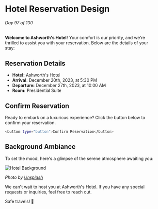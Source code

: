# Hotel Reservation Design

###### Day 97 of 100

**Welcome to Ashworth's Hotel!** Your comfort is our priority, and we're thrilled to assist you with your reservation. Below are the details of your stay:

## Reservation Details

- **Hotel:** Ashworth's Hotel
- **Arrival:** December 20th, 2023, at 5:30 PM
- **Departure:** December 27th, 2023, at 10:00 AM
- **Room:** Presidential Suite

## Confirm Reservation

Ready to embark on a luxurious experience? Click the button below to confirm your reservation.

```bash
<button type="button">Confirm Reservation</button>
```

## Background Ambiance

To set the mood, here's a glimpse of the serene atmosphere awaiting you:

![Hotel Background](https://images.unsplash.com/photo-1505693416388-ac5ce068fe85?ixlib=rb-1.2.1&ixid=eyJhcHBfaWQiOjEyMDd9&auto=format&fit=crop&w=1050&q=80)

*Photo by [Unsplash](https://unsplash.com)*

We can't wait to host you at Ashworth's Hotel. If you have any special requests or inquiries, feel free to reach out.

Safe travels! 🌟
